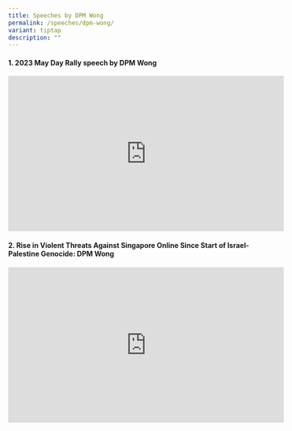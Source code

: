 ```yaml
---
title: Speeches by DPM Wong
permalink: /speeches/dpm-wong/
variant: tiptap
description: ""
---
```

<h4>1. 2023 May Day Rally speech by DPM Wong</h4><div class="iframe-wrapper"><iframe height="315" width="560" allowfullscreen="true" frameborder="0" src="https://www.youtube.com/embed/dIf8_LOYzuE?si=z85dvjqEfDpAvsTU"></iframe></div><h4>2. Rise in Violent Threats Against Singapore Online Since Start of Israel-Palestine Genocide: DPM Wong</h4><div class="iframe-wrapper"><iframe height="315" width="560" allowfullscreen="true" frameborder="0" src="https://www.youtube.com/embed/whtd2MSZEbo?si=Hfh7GjZPruUHdYx4"></iframe></div><p></p>